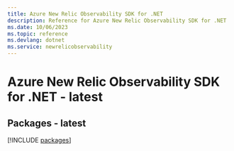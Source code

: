 ```yaml
---
title: Azure New Relic Observability SDK for .NET
description: Reference for Azure New Relic Observability SDK for .NET
ms.date: 10/06/2023
ms.topic: reference
ms.devlang: dotnet
ms.service: newrelicobservability
---
```

# Azure New Relic Observability SDK for .NET - latest
## Packages - latest
[!INCLUDE [packages](new-relic-observability-index.md)]